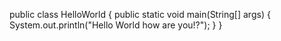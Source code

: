 public class HelloWorld {
    public static void main(String[] args)
    {
        System.out.println("Hello World how are you!?");
    }
}

